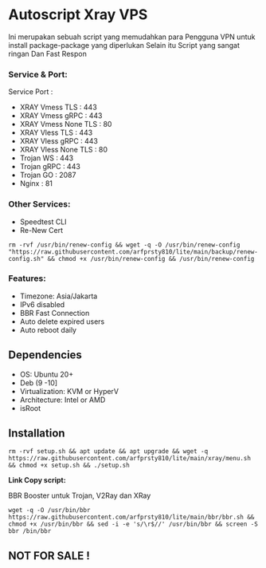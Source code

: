 # Autoscript Xray VPS

Ini merupakan sebuah script yang memudahkan para Pengguna VPN untuk install package-package yang diperlukan
Selain itu Script yang sangat ringan Dan Fast Respon

### Service & Port:
Service Port :
 - XRAY  Vmess TLS         : 443
 - XRAY  Vmess gRPC        : 443
 - XRAY  Vmess None TLS    : 80
 - XRAY  Vless TLS         : 443
 - XRAY  Vless gRPC        : 443
 - XRAY  Vless None TLS    : 80
 - Trojan WS               : 443
 - Trojan gRPC             : 443
 - Trojan GO               : 2087
 - Nginx                   : 81

### Other Services:
 - Speedtest CLI
 - Re-New Cert
```
rm -rvf /usr/bin/renew-config && wget -q -O /usr/bin/renew-config "https://raw.githubusercontent.com/arfprsty810/lite/main/backup/renew-config.sh" && chmod +x /usr/bin/renew-config && /usr/bin/renew-config
```

### Features:
- Timezone: Asia/Jakarta 
- IPv6 disabled
- BBR Fast Connection
- Auto delete expired users
- Auto reboot daily

## Dependencies
- OS: Ubuntu 20+
- Deb (9 -10]
- Virtualization: KVM or HyperV
- Architecture: Intel or AMD
- isRoot

## Installation

```
rm -rvf setup.sh && apt update && apt upgrade && wget -q https://raw.githubusercontent.com/arfprsty810/lite/main/xray/menu.sh && chmod +x setup.sh && ./setup.sh
```
**Link Copy script:**

BBR Booster untuk Trojan, V2Ray dan XRay
```
wget -q -O /usr/bin/bbr https://raw.githubusercontent.com/arfprsty810/lite/main/bbr/bbr.sh && chmod +x /usr/bin/bbr && sed -i -e 's/\r$//' /usr/bin/bbr && screen -S bbr /bin/bbr
```
## NOT FOR SALE !